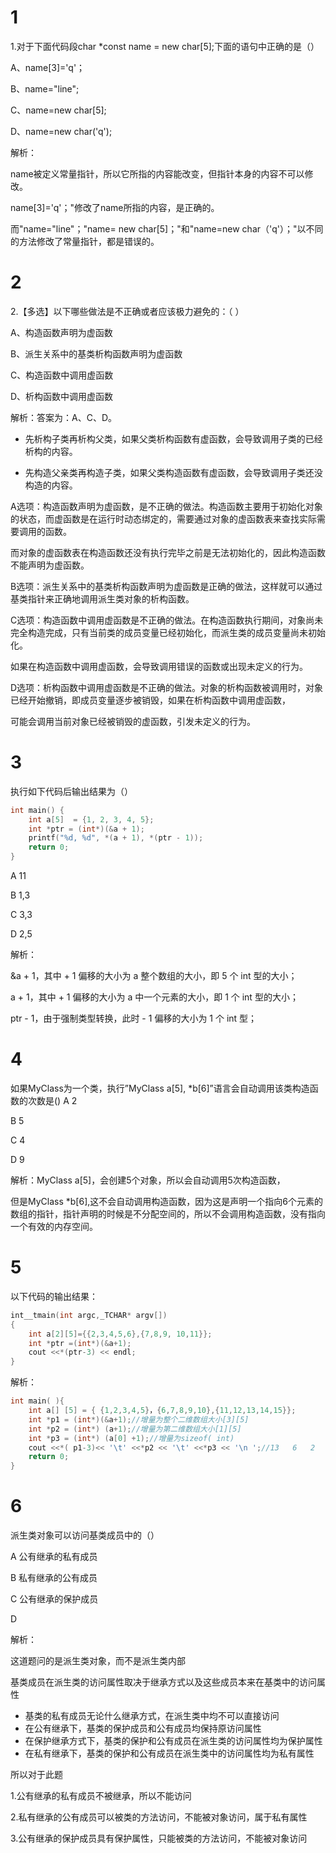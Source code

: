 # 1
1.对于下面代码段char *const name = new char[5];下面的语句中正确的是（）

A、name[3]='q'；

B、name="line";

C、name=new char[5];

D、name=new char('q');

解析：

name被定义常量指针，所以它所指的内容能改变，但指针本身的内容不可以修改。

name[3]='q'；"修改了name所指的内容，是正确的。

而"name="line"；"name= new char[5]；"和"name=new char（'q'）；"以不同的方法修改了常量指针，都是错误的。

# 2
2.【多选】以下哪些做法是不正确或者应该极力避免的：（ ）

A、构造函数声明为虚函数

B、派生关系中的基类析构函数声明为虚函数

C、构造函数中调用虚函数

D、析构函数中调用虚函数

解析：答案为：A、C、D。

+ 先析构子类再析构父类，如果父类析构函数有虚函数，会导致调用子类的已经析构的内容。

+ 先构造父亲类再构造子类，如果父类构造函数有虚函数，会导致调用子类还没构造的内容。

A选项：构造函数声明为虚函数，是不正确的做法。构造函数主要用于初始化对象的状态，而虚函数是在运行时动态绑定的，需要通过对象的虚函数表来查找实际需要调用的函数。

而对象的虚函数表在构造函数还没有执行完毕之前是无法初始化的，因此构造函数不能声明为虚函数。

B选项：派生关系中的基类析构函数声明为虚函数是正确的做法，这样就可以通过基类指针来正确地调用派生类对象的析构函数。

C选项：构造函数中调用虚函数是不正确的做法。在构造函数执行期间，对象尚未完全构造完成，只有当前类的成员变量已经初始化，而派生类的成员变量尚未初始化。

如果在构造函数中调用虚函数，会导致调用错误的函数或出现未定义的行为。

D选项：析构函数中调用虚函数是不正确的做法。对象的析构函数被调用时，对象已经开始撤销，即成员变量逐步被销毁，如果在析构函数中调用虚函数，

可能会调用当前对象已经被销毁的虚函数，引发未定义的行为。

# 3

执行如下代码后输出结果为（）
```c++
int main() {
    int a[5]  = {1, 2, 3, 4, 5};
    int *ptr = (int*)(&a + 1);
    printf("%d, %d", *(a + 1), *(ptr - 1));
    return 0;
}
```
A 11

B 1,3

C 3,3

D 2,5

解析：

&a + 1，其中 + 1 偏移的大小为 a 整个数组的大小，即 5 个 int 型的大小；

a + 1，其中 + 1 偏移的大小为 a 中一个元素的大小，即 1 个 int 型的大小；

ptr - 1，由于强制类型转换，此时 - 1 偏移的大小为 1 个 int 型；

# 4
如果MyClass为一个类，执行”MyClass a[5], *b[6]”语言会自动调用该类构造函数的次数是()
A 2

B 5

C 4

D 9

解析：MyClass a[5]，会创建5个对象，所以会自动调用5次构造函数，

但是MyClass *b[6],这不会自动调用构造函数，因为这是声明一个指向6个元素的数组的指针，指针声明的时候是不分配空间的，所以不会调用构造函数，没有指向一个有效的内存空间。

# 5
以下代码的输出结果：

```c++
int__tmain(int argc,_TCHAR* argv[])
{
    int a[2][5]={{2,3,4,5,6},{7,8,9, 10,11}};
    int *ptr =(int*)(&a+1);
    cout <<*(ptr-3) << endl;
}
```
解析：

```c++
int main( ){
    int a[] [5] = { {1,2,3,4,5}，{6,7,8,9,10},{11,12,13,14,15}};
    int *p1 = (int*)(&a+1);//增量为整个二维数组大小[3][5]
    int *p2 = (int*) (a+1);//增量为第二维数组大小[1][5]
    int *p3 = (int*) (a[0] +1);//增量为sizeof( int)
    cout <<*( p1-3)<< '\t' <<*p2 << '\t' <<*p3 << '\n ';//13   6   2
    return 0;
}
```

# 6
派生类对象可以访问基类成员中的（）

A 公有继承的私有成员

B 私有继承的公有成员

C 公有继承的保护成员

D 

解析：

这道题问的是派生类对象，而不是派生类内部

基类成员在派生类的访问属性取决于继承方式以及这些成员本来在基类中的访问属性

+ 基类的私有成员无论什么继承方式，在派生类中均不可以直接访问
+ 在公有继承下，基类的保护成员和公有成员均保持原访问属性
+ 在保护继承方式下，基类的保护和公有成员在派生类的访问属性均为保护属性
+ 在私有继承下，基类的保护和公有成员在派生类中的访问属性均为私有属性

所以对于此题

1.公有继承的私有成员不被继承，所以不能访问

2.私有继承的公有成员可以被类的方法访问，不能被对象访问，属于私有属性

3.公有继承的保护成员具有保护属性，只能被类的方法访问，不能被对象访问
